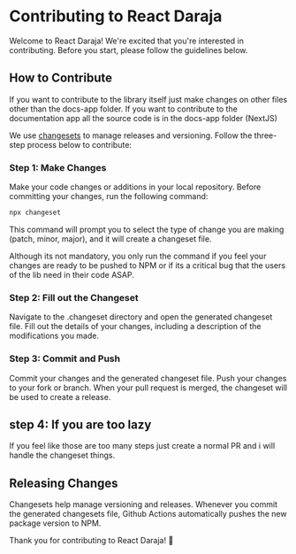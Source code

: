 # Contributing to React Daraja

Welcome to React Daraja! We're excited that you're interested in contributing. Before you start, please follow the guidelines below.

## How to Contribute

If you want to contribute to the library itself just make changes on other files other than the docs-app folder. If you want to contribute to the documentation app all the source code is in the docs-app folder (NextJS)

We use [changesets](https://github.com/atlassian/changesets) to manage releases and versioning. Follow the three-step process below to contribute:

### Step 1: Make Changes

Make your code changes or additions in your local repository. Before committing your changes, run the following command:

```bash
npx changeset
```

This command will prompt you to select the type of change you are making (patch, minor, major), and it will create a changeset file.

Although its not mandatory, you only run the command if you feel your changes are ready to be pushed to NPM or if its a critical bug that the users of the lib need in their code ASAP.

### Step 2: Fill out the Changeset

Navigate to the .changeset directory and open the generated changeset file. Fill out the details of your changes, including a description of the modifications you made.

### Step 3: Commit and Push

Commit your changes and the generated changeset file. Push your changes to your fork or branch. When your pull request is merged, the changeset will be used to create a release.

## step 4: If you are too lazy

If you feel like those are too many steps just create a normal PR and i will handle the changeset things.

## Releasing Changes

Changesets help manage versioning and releases. Whenever you commit the generated changesets file, Github Actions automatically pushes the new package version to NPM.

Thank you for contributing to React Daraja! 🚀
